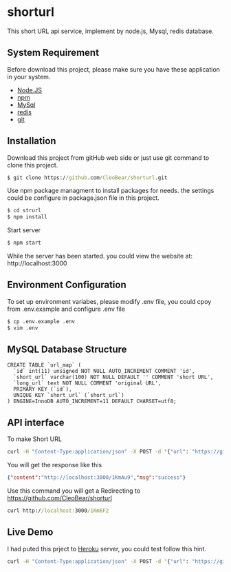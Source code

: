 # shorturl
This short URL api service, implement by node.js, Mysql, redis database.

## System Requirement
Before download this project, please make sure you have these application in your system.

* [Node.JS](https://nodejs.org/en/) 
* [npm](https://www.npmjs.com/)
* [MySql](https://www.mysql.com/)
* [redis](https://redis.io/)
* [git](https://git-scm.com/)
  
## Installation

Download this project from gitHub web side or just use git command to clone this project.

```cmd
$ git clone https://github.com/CleoBear/shorturl.git
```
Use npm package managment to install packages for needs.
the settings could be configure in package.json file in this project.

```cmd
$ cd strurl
$ npm install
```
Start server
```cmd
$ npm start
```
While the server has been started. you could view the website at: http://localhost:3000

## Environment Configuration
To set up environment variabes, please modify .env file, you could cpoy from .env.example and configure .env file

```cmd
$ cp .env.example .env 
$ vim .env
```
## MySQL Database Structure

```mysql
CREATE TABLE `url_map` (
  `id` int(11) unsigned NOT NULL AUTO_INCREMENT COMMENT 'id',
  `short_url` varchar(100) NOT NULL DEFAULT '' COMMENT 'short URL',
  `long_url` text NOT NULL COMMENT 'original URL',
  PRIMARY KEY (`id`),
  UNIQUE KEY `short_url` (`short_url`)
) ENGINE=InnoDB AUTO_INCREMENT=11 DEFAULT CHARSET=utf8;
```

## API interface

To make Short URL

```cmd
curl -H "Content-Type:application/json" -X POST -d '{"url": "https://github.com/CleoBear/shorturl"}' http://localhost:3000/generate
```
You will get the response like this
```json
{"content":"http://localhost:3000/1KmAu9","msg":"success"}
```
Use this command you will get a Redirecting to https://github.com/CleoBear/shorturl

```cmd
curl http://localhost:3000/1Km6F2
```
## Live Demo

I had puted this prject to [Heroku](https://dashboard.heroku.com/) server, you could test follow this hint.

```cmd
curl -H "Content-Type:application/json" -X POST -d '{"url": "https://github.com/CleoBear/shorturl"}' https://short-url-cc.herokuapp.com/generate
```